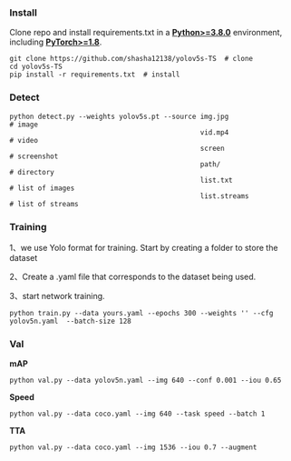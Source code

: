 ### Install

Clone repo and install requirements.txt in a [**Python>=3.8.0**](https://www.python.org/) environment, including [**PyTorch>=1.8**](https://pytorch.org/get-started/locally/).

```
git clone https://github.com/shasha12138/yolov5s-TS  # clone
cd yolov5s-TS
pip install -r requirements.txt  # install
```



### Detect

```
python detect.py --weights yolov5s.pt --source img.jpg                         # image
                                               vid.mp4                         # video
                                               screen                          # screenshot
                                               path/                           # directory
                                               list.txt                        # list of images
                                               list.streams                    # list of streams
```



### Training

1、we use Yolo format for training. Start by creating a folder to store the dataset

2、Create a .yaml file that corresponds to the dataset being used.

3、start network training.

```
python train.py --data yours.yaml --epochs 300 --weights '' --cfg yolov5n.yaml  --batch-size 128
```



### Val

**mAP**

```
python val.py --data yolov5n.yaml --img 640 --conf 0.001 --iou 0.65
```

**Speed**

```
python val.py --data coco.yaml --img 640 --task speed --batch 1
```

**TTA**

```
python val.py --data coco.yaml --img 1536 --iou 0.7 --augment
```

